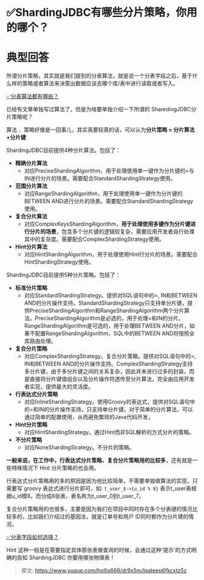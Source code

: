 # ✅ShardingJDBC有哪些分片策略，你用的哪个？


# 典型回答

所谓分片策略，其实就是我们提到的分表算法，就是说一个分表字段之后，基于什么样的策略或者算法来决策出数据应该去哪个库/表中进行读取或者写入。

[✅分表算法都有哪些？](https://www.yuque.com/hollis666/dr9x5m/anpg4kfcb8p7egag?view=doc_embed)

已经有文章单独写过算法了，但是为啥要单独介绍一下所谓的 SharedingJDBC分片策略呢？

算法 、策略好像是一回事儿，其实真要较真的话，可以认为**分片策略 = 分片算法+分片键**

ShardingJDBC目前提供4种分片算法。包括了：

- **精确分片算法**
   - 对应PreciseShardingAlgorithm，用于处理使用单一键作为分片键的=与IN进行分片的场景。需要配合StandardShardingStrategy使用。
- **范围分片算法**
   - 对应RangeShardingAlgorithm，用于处理使用单一键作为分片键的BETWEEN AND进行分片的场景。需要配合StandardShardingStrategy使用。
- **复合分片算法**
   - 对应ComplexKeysShardingAlgorithm，**用于处理使用多键作为分片键进行分片的场景**，包含多个分片键的逻辑较复杂，需要应用开发者自行处理其中的复杂度。需要配合ComplexShardingStrategy使用。
- **Hint分片算法**
   - 对应HintShardingAlgorithm，用于处理使用Hint行分片的场景。需要配合HintShardingStrategy使用。

ShardingJDBC目前提供5种分片策略。包括了：

- **标准分片策略**
   - 对应StandardShardingStrategy。提供对SQL语句中的=, IN和BETWEEN AND的分片操作支持。StandardShardingStrategy只支持单分片键，提供PreciseShardingAlgorithm和RangeShardingAlgorithm两个分片算法。PreciseShardingAlgorithm是必选的，用于处理=和IN的分片。RangeShardingAlgorithm是可选的，用于处理BETWEEN AND分片，如果不配置RangeShardingAlgorithm，SQL中的BETWEEN AND将按照全库路由处理。
- **复合分片策略**
   - 对应ComplexShardingStrategy。复合分片策略。提供对SQL语句中的=, IN和BETWEEN AND的分片操作支持。ComplexShardingStrategy支持多分片键，由于多分片键之间的关系复杂，因此并未进行过多的封装，而是直接将分片键值组合以及分片操作符透传至分片算法，完全由应用开发者实现，提供最大的灵活度。
- **行表达式分片策略**
   - 对应InlineShardingStrategy。使用Groovy的表达式，提供对SQL语句中的=和IN的分片操作支持，只支持单分片键。对于简单的分片算法，可以通过简单的配置使用，从而避免繁琐的Java代码开发，
- **Hint分片策略**
   - 对应HintShardingStrategy。通过Hint而非SQL解析的方式分片的策略。
- **不分片策略**
   - 对应NoneShardingStrategy。不分片的策略。

**一般来说，在工作中，行表达式分片策略、复合分片策略用的比较多**，还有就是一些特殊情况下 Hint 分片策略的也会用。

行表达式分片策略用的多的原因是因为他比较简单，不需要单独做算法的实现，只需要写 groovy 表达式进行分片即可，如: `t_user_$->{u_id % 8}` 表示t_user表根据u_id模8，而分成8张表，表名称为t_user_0到t_user_7。

复合分片策略用的也很多，主要是因为我们在项目中同时存在多个分表键的情况比较多的，比如我们介绍过的基因法，就是订单号和用户 ID同时都作为分片建的情况。

[✅分表字段如何选择？](https://www.yuque.com/hollis666/dr9x5m/mec4ust5rpfob78r?view=doc_embed)

Hint 这种一般是在需要指定具体那张表做查询的时候，会通过这种'提示'的方式明确的告知 ShardingJDBC 你要用哪张物理表！



> 原文: <https://www.yuque.com/hollis666/dr9x5m/lqateep6fkcxtz5z>